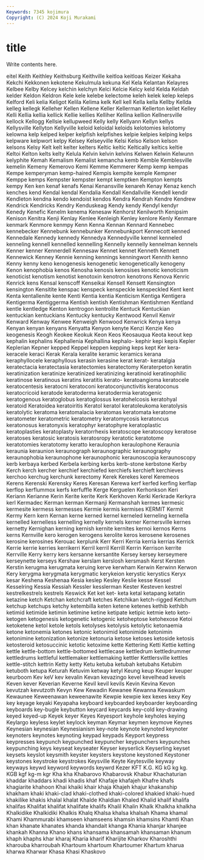 ```yaml
---
Keywords: 7345 kojimura
Copyright: (C) 2024 Koji Murakami
---
```


# title

Write contents here.



eitel Keith Keithley Keithsburg Keithville keitloa keitloas
Keizer Kekaha Kekchi Kekkonen kekotene Kekulmula kekuna Kel Kela Kelantan
Kelayres Kelbee Kelby Kelcey kelchin kelchyn Kelci Kelcie Kelcy keld
Kelda Keldah kelder Keldon Keldron Kele kele kelebe kelectome keleh
kelek kelep keleps Kelford Keli kelia Keligot Kelila Kelima kelk
Kell kell Kella kella Kellby Kellda kelleg kellegk Kelleher Kellen
Kellene Keller Kellerman Kellerton kellet Kelley Kelli Kellia kellia kellick
Kellie kellies Kelliher Kellina kellion Kellnersville kellock Kellogg Kellsie kellupweed
Kelly kelly Kellyann Kellyn kellys Kellysville Kellyton Kellyville keloid keloidal
keloids kelotomies kelotomy kelowna kelp kelped kelper kelpfish kelpfishes kelpie
kelpies kelping kelps kelpware kelpwort kelpy Kelsey Kelseyville Kelsi Kelso
Kelson kelson kelsons Kelsy Kelt kelt kelter kelters Keltic keltic
Keltically keltics keltie Keltoi Kelton kelts kelty Kelula Kelvin kelvin
kelvins Kelwen Kelwin Kelwunn kelyphite Kemah Kemalism Kemalist kemancha kemb
Kemble Kemblesville kemelin Kemeny Kemerovo Kemi Kemme Kemmerer Kemp kemp
kempas Kempe kemperyman kemp-haired Kempis kempite kemple Kempner Kemppe kemps
Kempster kempster kempt kemptken Kempton kempts kempy Ken ken kenaf
kenafs Kenai Kenansville kenareh Kenay Kenaz kench kenches kend Kendal
kendal Kendalia Kendall Kendallville Kendell kendir Kendleton kendna kendo kendoist
kendos Kendra Kendrah Kendre Kendrew Kendrick Kendricks Kendry Kenduskeag Kendy
kendy Kendyl kendyr Kenedy Kenefic Kenelm kenema Kenesaw Kenhorst Kenilworth
Kenipsim Kenison Kenitra Kenji Kenlay Kenlee Kenleigh Kenley kenlore Kenly
Kenmare kenmark Kenmore kenmpy Kenn Kenna Kennan Kennard Kennebec kennebecker
Kennebunk kennebunker Kennebunkport Kennecott kenned Kennedale Kennedy kennedy Kennedya Kennedyville
kennel kenneled kenneling kennell kennelled kennelling Kennelly kennelly kennelman kennels
Kenner kenner Kennerdell Kennesaw Kennet kennet Kenneth Kennett Kennewick Kenney
Kennie kenning kennings kenningwort Kennith kenno Kenny kenny keno kenogenesis
kenogenetic kenogenetically kenogeny Kenon kenophobia kenos Kenosha kenosis kenosises kenotic
kenoticism kenoticist kenotism kenotist kenotoxin kenotron kenotrons Kenova Kenric Kenrick
kens Kensal kenscoff Kenseikai Kensell Kensett Kensington kensington Kensitite kenspac
kenspeck kenspeckle kenspeckled Kent kent Kenta kentallenite kente Kenti Kentia
kentia Kenticism Kentiga Kentigera Kentigerma Kentiggerma Kentish kentish Kentishman Kentishmen
Kentland kentle kentledge Kenton kentrogon kentrolite Kentuck Kentuckian kentuckian kentuckians
Kentucky kentucky Kentwood Kenvil Kenvir Kenward Kenway Kenwee Kenweigh Kenwood
Kenwrick Kenya kenya Kenyan kenyan kenyans Kenyatta Kenyon kenyte Kenzi
Kenzie Keo keogenesis Keogh Keokee Keokuk Keon Keos Keosauqua Keota
keout kep kephalin kephalins Kephallenia Kephallina kephalo- kephir kepi kepis
Kepler Keplerian Kepner kepped Keppel keppen kepping keps kept Ker
kera- keracele keraci Kerak Kerala keralite keramic keramics kerana keraphyllocele
keraphyllous kerasin kerasine kerat kerat- keratalgia keratectacia keratectasia keratectomies keratectomy
Keraterpeton keratin keratinization keratinize keratinized keratinizing keratinoid keratinophilic keratinose keratinous
keratins keratitis kerato- keratoangioma keratocele keratocentesis keratocni keratoconi keratoconjunctivitis keratoconus
keratocricoid keratode keratoderma keratodermia keratogenic keratogenous keratoglobus keratoglossus keratohelcosis keratohyal
keratoid Keratoidea keratoiritis Keratol keratol keratoleukoma keratolysis keratolytic keratoma keratomalacia
keratomas keratomata keratome keratometer keratometric keratometry keratomycosis keratoncus keratonosus keratonyxis
keratophyr keratophyre keratoplastic keratoplasties keratoplasty keratorrhexis keratoscope keratoscopy keratose keratoses
keratosic keratosis keratosropy keratotic keratotome keratotomies keratotomy keratto keraulophon keraulophone
Keraunia keraunia keraunion keraunograph keraunographic keraunography keraunophobia keraunophone keraunophonic keraunoscopia
keraunoscopy kerb kerbaya kerbed Kerbela kerbing kerbs kerb-stone kerbstone Kerby
Kerch kerch kercher kerchief kerchiefed kerchiefs kerchieft kerchieves kerchoo kerchug
kerchunk kerectomy Kerek Kerekes kerel Keremeos Kerens Kerenski Kerensky Keres
Keresan Kerewa kerf kerfed kerfing kerflap kerflop kerflummox kerfs kerfuffle
Kerge Kerguelen Kerhonkson Keri Keriann Kerianne Kerin Kerite kerite Kerk
Kerkhoven Kerki Kerkrade Kerkyra kerl Kermadec Kerman kerman Kermanji Kermanshah
kermes kermesic kermesite kermess kermesses Kermie kermis kermises KERMIT Kermit
Kermy Kern kern Kernan kerne kerned kernel kerneled kerneling kernella
kernelled kernelless kernelling kernelly kernels kerner Kernersville kernes kernetty Kernighan
kerning kernish kernite kernites kernoi kernos Kerns kerns Kernville kero
kerogen kerogens kerolite keros kerosene kerosenes kerosine kerosines Kerouac kerplunk
Kerr Kerri Kerria kerria kerrias Kerrick Kerrie kerrie kerries kerrikerri
Kerril kerril Kerrill Kerrin Kerrison kerrite Kerrville Kerry kerry kers
kersanne kersantite Kersey kersey kerseymere kerseynette kerseys Kershaw kerslam kerslosh
kersmash Kerst Kersten Kerstin kerugma kerugmata keruing kerve kerwham Kerwin
Kerwinn Kerwon Kery kerygma kerygmata kerygmatic kerykeion kerystic kerystics Keryx
kesar Keshena Keshenaa Kesia keslep Kesley Keslie kesse Kessel Kesselring
Kessia Kessiah Kessler kesslerman Kester Kesteven kestrel kestrelkestrels kestrels Keswick
Ket ket ket- keta ketal ketapang ketatin ketazine ketch Ketchan
ketchcraft ketches Ketchikan ketch-rigged Ketchum ketchup ketchups ketchy ketembilla keten
ketene ketenes kethib kethibh ketimid ketimide ketimin ketimine ketine ketipate
ketipic ketmie keto keto- ketogen ketogenesis ketogenetic ketogenic ketoheptose ketohexose
Ketoi ketoketene ketol ketole ketols ketolyses ketolysis ketolytic ketonaemia ketone
ketonemia ketones ketonic ketonimid ketonimide ketonimin ketonimine ketonization ketonize ketonuria
ketose ketoses ketoside ketosis ketosteroid ketosuccinic ketotic ketoxime kette Kettering
Ketti Kettie ketting kettle kettle-bottom kettle-bottomed kettlecase kettledrum kettledrummer kettledrums
kettleful kettlemaker kettlemaking kettler Kettlersville kettles kettle-stitch kettrin Ketty ketty
Ketu ketuba ketubah ketubahs Ketubim ketuboth ketupa Keturah Ketuvim ketway
ketyl Keung keup Keuper keuper keurboom Kev keV kev kevalin
Kevan kevazingo kevel kevelhead kevels Keven kever Keverian Keverne Kevil
kevil kevils Kevin Kevina Kevon kevutzah kevutzoth Kevyn Kew Kewadin
Kewanee Kewanna Kewaskum Kewaunee Keweenawan keweenawite Kewpie kewpie kex kexes
kexy Key key keyage keyaki Keyapaha keyboard keyboarded keyboarder keyboarding
keyboards key-bugle keybutton keycard keycards key-cold key-drawing keyed keyed-up Keyek
keyer Keyes Keyesport keyhole keyholes keying Keylargo keyless keylet keylock
keyman Keymar keymen keymove Keynes Keynesian keynesian Keynesianism key-note keynote
keynoted keynoter keynoters keynotes keynoting keypad keypads Keyport keypress keypresses
keypunch keypunched keypuncher keypunchers keypunches keypunching keys keyseat keyseater Keyser
keyserlick Keyserling keyset keysets keyslot keysmith keyster keysters keystone keystoned
Keystoner keystones keystroke keystrokes Keysville Keyte Keytesville keyway keyways keywd
keyword keywords keywrd Kezer KFT K.G. KG kG kg kg.
KGB kgf kg-m kgr Kha kha Khabarovo Khabarovsk Khabur Khachaturian
khaddar khaddars khadi khadis khaf Khafaje khafajeh Khafre khafs khagiarite
khahoon Khai khaiki khair khaja Khajeh khajur khakanship khakham khaki
khaki-clad khaki-clothed khaki-colored khakied khaki-hued khakilike khakis khalal khalat Khalde
Khaldian Khaled Khalid khalif khalifa khalifas Khalifat khalifat khalifate khalifs
Khalil Khalin Khalk Khalkha khalkha Khalkidike Khalkidiki Khalkis Khalq Khalsa
khalsa khalsah Khama khamal Khami Khammurabi khamseen khamseens khamsin khamsins
Khamti Khan khan khanate khanates khanda khandait khanga Khania khanjar
khanjee khankah Khanna Khano khans khansama khansamah khansaman khanum khaph
khaphs khar kharaj Kharia kharif Kharijite Kharkov Kharoshthi kharouba kharroubah
Khartoum khartoum Khartoumer Khartum kharua kharwa Kharwar Khasa Khasi Khaskovo
